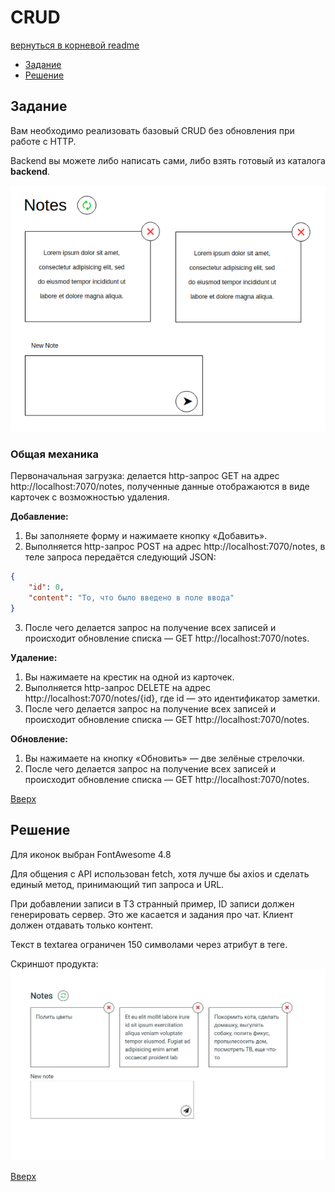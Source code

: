 <a name="top"></a>
# CRUD

[вернуться в корневой readme](../README.md)


- [Задание](#задание)
- [Решение](#решение)

## Задание

Вам необходимо реализовать базовый CRUD без обновления при работе с HTTP.

Backend вы можете либо написать сами, либо взять готовый из каталога **backend**.

![Макет](./doc/crud.png)

### Общая механика 
Первоначальная загрузка: делается http-запрос GET на адрес http://localhost:7070/notes, полученные данные отображаются в виде карточек с возможностью удаления.

**Добавление:**  
1. Вы заполняете форму и нажимаете кнопку «Добавить».  
2. Выполняется http-запрос POST на адрес http://localhost:7070/notes, в теле запроса передаётся следующий JSON:
```json
{
    "id": 0,
    "content": "То, что было введено в поле ввода"
}
```
3. После чего делается запрос на получение всех записей и происходит обновление списка — GET http://localhost:7070/notes.

**Удаление:**
1. Вы нажимаете на крестик на одной из карточек.
2. Выполняется http-запрос DELETE на адрес http://localhost:7070/notes/{id}, где id — это идентификатор заметки.
3. После чего делается запрос на получение всех записей и происходит обновление списка — GET http://localhost:7070/notes.

**Обновление:**
1. Вы нажимаете на кнопку «Обновить» — две зелёные стрелочки.
2. После чего делается запрос на получение всех записей и происходит обновление списка — GET http://localhost:7070/notes.


[Вверх](#top)

## Решение

Для иконок выбран FontAwesome 4.8

Для общения с API использован fetch, хотя лучше бы axios и сделать единый метод, принимающий тип запроса и URL.

При добавлении записи в ТЗ странный пример, ID записи должен генерировать сервер. Это же касается и задания про чат. Клиент должен отдавать только контент. 

Текст в textarea ограничен 150 символами через атрибут в теге.

Скриншот продукта:  
![Скриншот продукта](./doc/product.jpg)

[Вверх](#top)